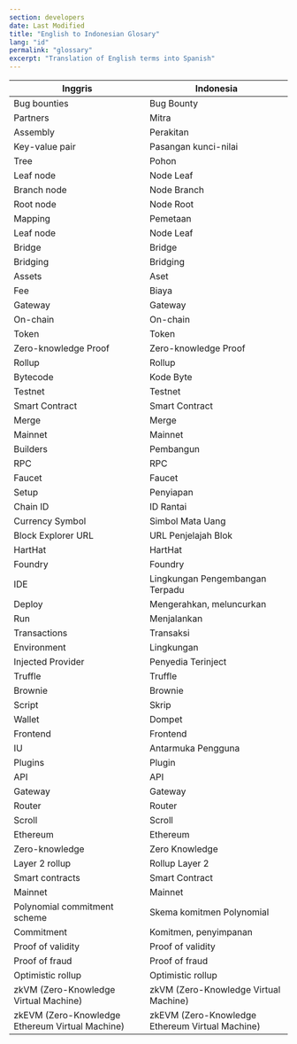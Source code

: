 ```yaml
---
section: developers
date: Last Modified
title: "English to Indonesian Glosary"
lang: "id"
permalink: "glossary"
excerpt: "Translation of English terms into Spanish"
---
```


| Inggris                                         | Indonesia                                       |
| ----------------------------------------------- | ----------------------------------------------- |
| Bug bounties                                    | Bug Bounty                                      |
| Partners                                        | Mitra                                           |
| Assembly                                        | Perakitan                                       |
| Key-value pair                                  | Pasangan kunci-nilai                            |
| Tree                                            | Pohon                                           |
| Leaf node                                       | Node Leaf                                       |
| Branch node                                     | Node Branch                                     |
| Root node                                       | Node Root                                       |
| Mapping                                         | Pemetaan                                        |
| Leaf node                                       | Node Leaf                                       |
| Bridge                                          | Bridge                                          |
| Bridging                                        | Bridging                                        |
| Assets                                          | Aset                                            |
| Fee                                             | Biaya                                           |
| Gateway                                         | Gateway                                         |
| On-chain                                        | On-chain                                        |
| Token                                           | Token                                           |
| Zero-knowledge Proof                            | Zero-knowledge Proof                            |
| Rollup                                          | Rollup                                          |
| Bytecode                                        | Kode Byte                                       |
| Testnet                                         | Testnet                                         |
| Smart Contract                                  | Smart Contract                                  |
| Merge                                           | Merge                                           |
| Mainnet                                         | Mainnet                                         |
| Builders                                        | Pembangun                                       |
| RPC                                             | RPC                                             |
| Faucet                                          | Faucet                                          |
| Setup                                           | Penyiapan                                       |
| Chain ID                                        | ID Rantai                                       |
| Currency Symbol                                 | Simbol Mata Uang                                |
| Block Explorer URL                              | URL Penjelajah Blok                             |
| HartHat                                         | HartHat                                         |
| Foundry                                         | Foundry                                         |
| IDE                                             | Lingkungan Pengembangan Terpadu                 |
| Deploy                                          | Mengerahkan, meluncurkan                        |
| Run                                             | Menjalankan                                     |
| Transactions                                    | Transaksi                                       |
| Environment                                     | Lingkungan                                      |
| Injected Provider                               | Penyedia Terinject                              |
| Truffle                                         | Truffle                                         |
| Brownie                                         | Brownie                                         |
| Script                                          | Skrip                                           |
| Wallet                                          | Dompet                                          |
| Frontend                                        | Frontend                                        |
| IU                                              | Antarmuka Pengguna                              |
| Plugins                                         | Plugin                                          |
| API                                             | API                                             |
| Gateway                                         | Gateway                                         |
| Router                                          | Router                                          |
| Scroll                                          | Scroll                                          |
| Ethereum                                        | Ethereum                                        |
| Zero-knowledge                                  | Zero Knowledge                                  |
| Layer 2 rollup                                  | Rollup Layer 2                                  |
| Smart contracts                                 | Smart Contract                                  |
| Mainnet                                         | Mainnet                                         |
| Polynomial commitment scheme                    | Skema komitmen Polynomial                       |
| Commitment                                      | Komitmen, penyimpanan                           |
| Proof of validity                               | Proof of validity                               |
| Proof of fraud                                  | Proof of fraud                                  |
| Optimistic rollup                               | Optimistic rollup                               |
| zkVM (Zero-Knowledge Virtual Machine)           | zkVM (Zero-Knowledge Virtual Machine)           |
| zkEVM (Zero-Knowledge Ethereum Virtual Machine) | zkEVM (Zero-Knowledge Ethereum Virtual Machine) |
